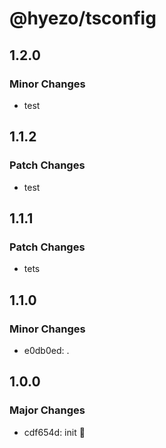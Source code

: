 # @hyezo/tsconfig

## 1.2.0

### Minor Changes

- test

## 1.1.2

### Patch Changes

- test

## 1.1.1

### Patch Changes

- tets

## 1.1.0

### Minor Changes

- e0db0ed: .

## 1.0.0

### Major Changes

- cdf654d: init 🧤
